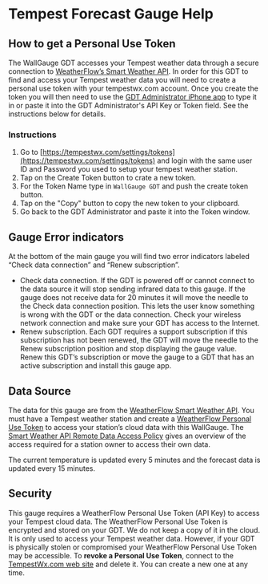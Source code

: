 # Tempest Forecast Gauge Help

## How to get a Personal Use Token

The WallGauge GDT accesses your Tempest weather data through a secure connection to [WeatherFlow’s Smart Weather API](https://weatherflow.github.io/SmartWeather/api/#object-model).  In order for this GDT to find and access your Tempest weather data you will need to create a personal use token with your tempestwx.com account.  Once you create the token you will then need to use the [GDT Administrator iPhone app](https://www.wallgauge.com/a) to type it in or paste it into the GDT Administrator's API Key or Token field.  See the instructions below for details.

### Instructions

 1. Go to [https://tempestwx.com/settings/tokens](https://tempestwx.com/settings/tokens) and login with the same user ID and Password you used to setup your tempest weather station.
 2. Tap on the Create Token button to crate a new token.
 3. For the Token Name type in `WallGauge GDT` and push the create token button.
 4. Tap on the "Copy" button to copy the new token to your clipboard.
 5. Go back to the GDT Administrator and paste it into the Token window.

## Gauge Error indicators

At the bottom of the main gauge you will find two error indicators labeled “Check data connection” and “Renew subscription”.

- Check data connection. If the GDT is powered off or cannot connect to the data source it will stop sending infrared data to this gauge.  If the gauge does not receive data for 20 minutes it will move the needle to the Check data connection position.  This lets the user know something is wrong with the GDT or the data connection.   Check your wireless network connection and make sure your GDT has access to the Internet.
- Renew subscription. Each GDT requires a support subscription if this subscription has not been renewed, the GDT will move the needle to the Renew subscription position and stop displaying the gauge value.  Renew this GDT’s subscription or move the gauge to a GDT that has an active subscription and install this gauge app.

## Data Source

The data for this gauge are from the [WeatherFlow Smart Weather API](https://weatherflow.github.io/SmartWeather/api/#object-model). You must have a Tempest weather station and create a [WeatherFlow Personal Use Token](https://tempestwx.com/settings/tokens) to access your station’s cloud data with this WallGauge.  The [Smart Weather API Remote Data Access Policy](https://weatherflow.github.io/SmartWeather/api/remote-developer-policy.html) gives an overview of the access required for a station owner to access their own data.  

The current temperature is updated every 5 minutes and the forecast data is updated every 15 minutes.

## Security

This gauge requires a WeatherFlow Personal Use Token (API Key) to access your Tempest cloud data.  The WeatherFlow Personal Use Token is encrypted and stored on your GDT.  We do not keep a copy of it in the cloud.  It is only used to access your Tempest weather data.  However, if your GDT is physically stolen or compromised your WeatherFlow Personal Use Token may be accessible.  To **revoke a Personal Use Token**, connect to the [TempestWx.com web site](https://tempestwx.com/settings/tokens) and delete it.  You can create a new one at any time.
